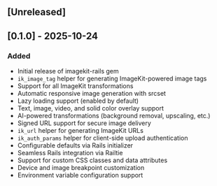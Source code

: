 ## [Unreleased]

## [0.1.0] - 2025-10-24

### Added
- Initial release of imagekit-rails gem
- `ik_image_tag` helper for generating ImageKit-powered image tags
- Support for all ImageKit transformations
- Automatic responsive image generation with srcset
- Lazy loading support (enabled by default)
- Text, image, video, and solid color overlay support
- AI-powered transformations (background removal, upscaling, etc.)
- Signed URL support for secure image delivery
- `ik_url` helper for generating ImageKit URLs
- `ik_auth_params` helper for client-side upload authentication
- Configurable defaults via Rails initializer
- Seamless Rails integration via Railtie
- Support for custom CSS classes and data attributes
- Device and image breakpoint customization
- Environment variable configuration support
